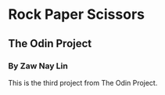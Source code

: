 # Rock Paper Scissors
## The Odin Project
### By Zaw Nay Lin

This is the third project from The Odin Project. 